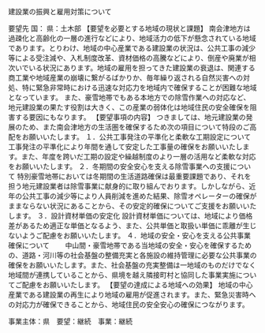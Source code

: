 建設業の振興と雇用対策について

要望先	国：
	県：土木部
【要望を必要とする地域の現状と課題】
南会津地方は過疎化と高齢化の一層の進行などにより、地域活力の低下が懸念されている地域であります。とりわけ、地域の中心産業である建設業の状況は、公共工事の減少等による受注減や、入札制度改革、資材価格の高騰などにより、倒産や廃業が相次いでいる状況にあります。地域の雇用を担ってきた建設業の衰退は、関連する商工業や地域産業の崩壊に繋がるばかりか、毎年繰り返される自然災害への対処、特に緊急非常時における迅速な対応力を地域内で確保することが困難な地域となっています。
また、豪雪地帯でもある本地方での除雪作業への対応など、地元建設業の果たす役割は大きく、この産業の弱体化は地域住民の安全確保を阻害する要因にもなります。
【要望事項の内容】
つきましては、地元建設業の発展のため、また南会津地方の生活圏を確保するため次の項目について特段のご高配をお願いいたします。
１．公共工事発注の平準化と柔軟な工期設定について
工事発注の平準化により年間を通して安定した工事量の確保をお願いいたします。また、年度を跨いだ工期の設定や繰越制度のより一層の活用など柔軟な対応をお願いいたします。
２．冬期間の安全安心を支える除雪事業への支援について
特別豪雪地帯においては冬期間の生活道路確保は最重要課題であり、それを担う地元建設業者は除雪事業に献身的に取り組んでおります。しかしながら、近年の公共工事の減少等により人員削減を進めた結果、除雪オペレーターの確保がままならない状況にあることから、その安定的確保についてご支援をお願いいたします。
３．設計資材単価の安定化
設計資材単価については、地域により価格差があるため適正な単価となるよう、また、公共単価と取扱い単価に乖離が生じないようご配慮をお願いいたします。
４．地域の安全・安心を支える公共事業確保について
　　中山間・豪雪地帯である当地域の安全・安心を確保するための、道路・河川等の社会基盤の整備充実と各施設の維持管理に必要な公共事業の確保をお願いいたします。また、社会基盤の充実整備は一地域のものだけでなく地域間が連携していることから、県境を越え隣接町村と協同した事業実施についてご配慮をお願いいたします。
【要望の達成による地域への効果】
地域の中心産業である建設業の再生により地域の雇用が促進されます。また、緊急災害時への対応力が確保できることから、地域住民の安全安心の確保につながります。

事業主体：県　要望：継続　事業：継続